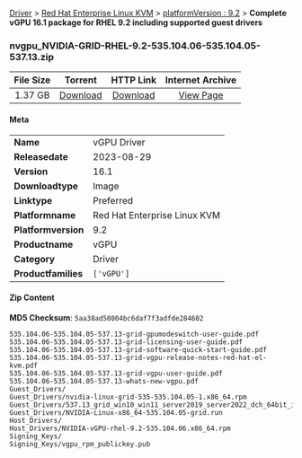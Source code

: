 
[Driver](/README.md)  >  [Red Hat Enterprise Linux KVM](/index/Driver/Red_Hat_Enterprise_Linux_KVM.md)  >  [platformVersion : 9.2](/index/Driver/Red_Hat_Enterprise_Linux_KVM/9.2.md)  >  **Complete vGPU 16.1 package for RHEL 9.2 including supported guest drivers**


### nvgpu_NVIDIA-GRID-RHEL-9.2-535.104.06-535.104.05-537.13.zip

| **File Size** | **Torrent**  | **HTTP Link** | **Internet Archive** |
|:-------------:|:------------:|:-------------:|:--------------------:|
| 1.37 GB |  [Download](https://archive.org/download/nvgpu_NVIDIA-GRID-RHEL-9.2-535.104.06-535.104.05-537.13.zip/nvgpu_NVIDIA-GRID-RHEL-9.2-535.104.06-535.104.05-537.13.zip_archive.torrent)       | [Download](https://archive.org/compress/nvgpu_NVIDIA-GRID-RHEL-9.2-535.104.06-535.104.05-537.13.zip) | [View Page](https://archive.org/details/nvgpu_NVIDIA-GRID-RHEL-9.2-535.104.06-535.104.05-537.13.zip)       |

#### Meta

<table>
<tr><td><strong>Name</strong></td><td>vGPU Driver</td></tr>
<tr><td><strong>Releasedate</strong></td><td>2023-08-29</td></tr>
<tr><td><strong>Version</strong></td><td>16.1</td></tr>
<tr><td><strong>Downloadtype</strong></td><td>Image</td></tr>
<tr><td><strong>Linktype</strong></td><td>Preferred</td></tr>
<tr><td><strong>Platformname</strong></td><td>Red Hat Enterprise Linux KVM</td></tr>
<tr><td><strong>Platformversion</strong></td><td>9.2</td></tr>
<tr><td><strong>Productname</strong></td><td>vGPU</td></tr>
<tr><td><strong>Category</strong></td><td>Driver</td></tr>
<tr><td><strong>Productfamilies</strong></td><td><code>['vGPU']</code></td></tr>
</table>

#### Zip Content

**MD5 Checksum**: `5aa38ad50804bc6daf7f3adfde284602`

```text
535.104.06-535.104.05-537.13-grid-gpumodeswitch-user-guide.pdf
535.104.06-535.104.05-537.13-grid-licensing-user-guide.pdf
535.104.06-535.104.05-537.13-grid-software-quick-start-guide.pdf
535.104.06-535.104.05-537.13-grid-vgpu-release-notes-red-hat-el-kvm.pdf
535.104.06-535.104.05-537.13-grid-vgpu-user-guide.pdf
535.104.06-535.104.05-537.13-whats-new-vgpu.pdf
Guest_Drivers/
Guest_Drivers/nvidia-linux-grid-535-535.104.05-1.x86_64.rpm
Guest_Drivers/537.13_grid_win10_win11_server2019_server2022_dch_64bit_international.exe
Guest_Drivers/NVIDIA-Linux-x86_64-535.104.05-grid.run
Host_Drivers/
Host_Drivers/NVIDIA-vGPU-rhel-9.2-535.104.06.x86_64.rpm
Signing_Keys/
Signing_Keys/vgpu_rpm_publickey.pub
```
